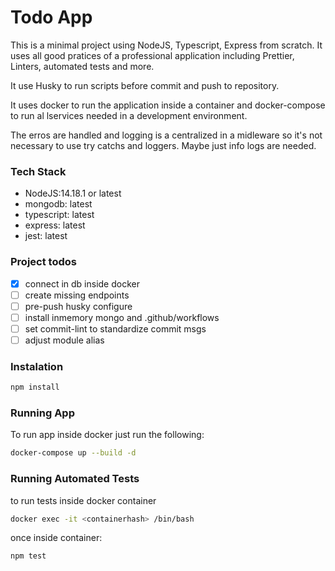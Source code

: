 # Todo App

This is a minimal project using NodeJS, Typescript, Express from scratch.
It uses all good pratices of a professional application including Prettier, Linters, automated tests and more.

It use Husky to run scripts before commit and push to repository.

It uses docker to run the application inside a container and docker-compose to run al lservices needed in a development environment.

The erros are handled and logging is a centralized in a midleware so it's not necessary to use try catchs and loggers. Maybe just info logs are needed.

### Tech Stack

- NodeJS:14.18.1 or latest
- mongodb: latest
- typescript: latest
- express: latest
- jest: latest

### Project todos

- [x] connect in db inside docker
- [ ] create missing endpoints
- [ ] pre-push husky configure
- [ ] install inmemory mongo and .github/workflows
- [ ] set commit-lint to standardize commit msgs
- [ ] adjust module alias

### Instalation

```bash
npm install
```

### Running App

To run app inside docker just run the following:

```bash
docker-compose up --build -d
```

### Running Automated Tests

to run tests inside docker container

```bash
docker exec -it <containerhash> /bin/bash
```

once inside container:

```bash
npm test
```
